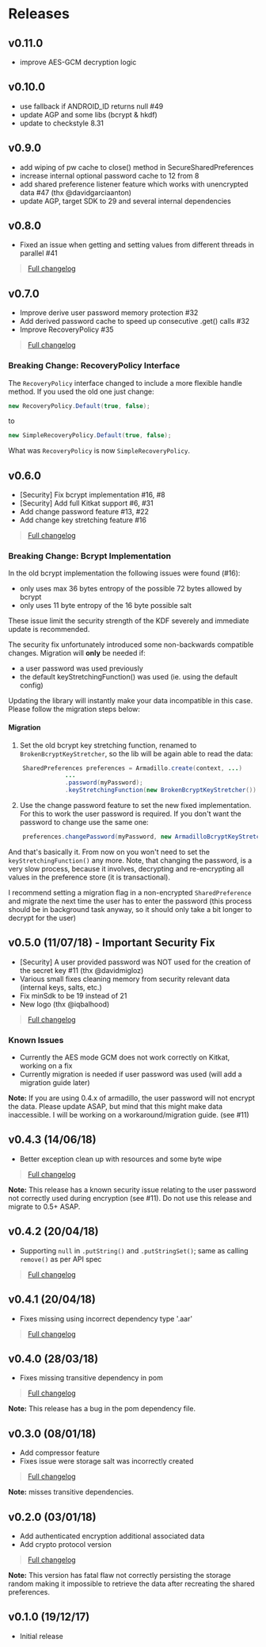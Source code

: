 # Releases

## v0.11.0

* improve AES-GCM decryption logic

## v0.10.0

* use fallback if ANDROID_ID returns null #49
* update AGP and some libs (bcrypt & hkdf)
* update to checkstyle 8.31

## v0.9.0

* add wiping of pw cache to close() method in SecureSharedPreferences
* increase internal optional password cache to 12 from 8
* add shared preference listener feature which works with unencrypted data #47 (thx @davidgarciaanton)
* update AGP, target SDK to 29 and several internal dependencies

## v0.8.0

* Fixed an issue when getting and setting values from different threads in parallel #41

> [Full changelog](https://github.com/patrickfav/armadillo/compare/v0.7.0...v0.8.0)

## v0.7.0

* Improve derive user password memory protection #32
* Add derived password cache to speed up consecutive .get() calls #32
* Improve RecoveryPolicy #35

> [Full changelog](https://github.com/patrickfav/armadillo/compare/v0.6.0...v0.7.0)

### Breaking Change: RecoveryPolicy Interface

The `RecoveryPolicy` interface changed to include a more flexible handle method.
If you used the old one just change:

```java
new RecoveryPolicy.Default(true, false);
```

to

```java
new SimpleRecoveryPolicy.Default(true, false);
```

What was `RecoveryPolicy` is now `SimpleRecoveryPolicy`.

## v0.6.0

* [Security] Fix bcrypt implementation #16, #8
* [Security] Add full Kitkat support #6, #31
* Add change password feature #13, #22
* Add change key stretching feature #16

> [Full changelog](https://github.com/patrickfav/armadillo/compare/v0.5.0...v0.6.0)

### Breaking Change: Bcrypt Implementation

In the old bcrypt implementation the following issues were found (#16):

 * only uses max 36 bytes entropy of the possible 72 bytes allowed by bcrypt
 * only uses 11 byte entropy of the 16 byte possible salt

These issue limit the security strength of the KDF severely
and immediate update is recommended.

The security fix unfortunately introduced some non-backwards compatible
changes. Migration will **only** be needed if:

* a user password was used previously
* the default keyStretchingFunction() was used (ie. using the default config)

Updating the library will instantly make your data incompatible in this case.
 Please follow the migration steps below:

#### Migration

1. Set the old bcrypt key stretching function, renamed to `BrokenBcryptKeyStretcher`,
so the lib will be again able to read the data:

```java
    SharedPreferences preferences = Armadillo.create(context, ...)
                ...
                .password(myPassword);
                .keyStretchingFunction(new BrokenBcryptKeyStretcher()).build();
```

2. Use the change password feature to set the new fixed implementation. For
this to work the user password is required. If you don't want the password
to change use the same one:

```java
    preferences.changePassword(myPassword, new ArmadilloBcryptKeyStretcher());
```

And that's basically it. From now on you won't need to set the
`keyStretchingFunction()` any more. Note, that changing the password, is
a very slow process, because it involves, decrypting and re-encrypting all
values in the preference store (it is transactional).

I recommend setting a migration flag in a non-encrypted `SharedPreference`
and migrate the next time the user has to enter the password (this process
should be in background task anyway, so it should only take a bit longer
to decrypt for the user)

## v0.5.0 (11/07/18) - Important Security Fix

* [Security] A user provided password was NOT used for the creation of the secret key #11 (thx @davidmigloz) 
* Various small fixes cleaning memory from security relevant data (internal keys, salts, etc.)
* Fix minSdk to be 19 instead of 21
* New logo (thx @iqbalhood)

> [Full changelog](https://github.com/patrickfav/armadillo/compare/v0.4.3...v0.5.0)

### Known Issues

* Currently the AES mode GCM does not work correctly on Kitkat, working on a fix
* Currently migration is needed if user password was used (will add a migration guide later)

**Note:** If you are using 0.4.x of armadillo, the user password will not encrypt the data. Please update ASAP, but mind that this might make data inaccessible. I will be working on a workaround/migration guide. (see #11)

## v0.4.3 (14/06/18)

* Better exception clean up with resources and some byte wipe

> [Full changelog](https://github.com/patrickfav/armadillo/compare/v0.4.2...v0.4.3)

**Note:** This release has a known security issue relating to the user password not correctly used during encryption (see #11). Do not use this release and migrate to 0.5+ ASAP.

## v0.4.2 (20/04/18)

* Supporting `null` in `.putString()` and `.putStringSet()`; same as calling `remove()` as per API spec

> [Full changelog](https://github.com/patrickfav/armadillo/compare/v0.4.1...v0.4.2)

## v0.4.1 (20/04/18)

* Fixes missing using incorrect dependency type '.aar'

> [Full changelog](https://github.com/patrickfav/armadillo/compare/v0.4.0...v0.4.1)

## v0.4.0 (28/03/18)

* Fixes missing transitive dependency in pom

> [Full changelog](https://github.com/patrickfav/armadillo/compare/v0.3.0...v0.4.0)

**Note:** This release has a bug in the pom dependency file.

## v0.3.0 (08/01/18)

* Add compressor feature
* Fixes issue were storage salt was incorrectly created

> [Full changelog](https://github.com/patrickfav/armadillo/compare/v0.2.0...v0.3.0)

**Note:** misses transitive dependencies.

## v0.2.0 (03/01/18)

* Add authenticated encryption additional associated data
* Add crypto protocol version

> [Full changelog](https://github.com/patrickfav/armadillo/compare/eedc283f0b8e1b658d01afd2a9d9b3dedac0fd33...v0.2.0)

**Note:** This version has fatal flaw not correctly persisting the storage random making it impossible to retrieve the data after recreating the shared preferences.

## v0.1.0 (19/12/17)

* Initial release
